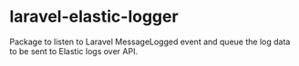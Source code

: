# laravel-elastic-logger
Package to listen to Laravel MessageLogged event and queue the log data to be sent to Elastic logs over API.
